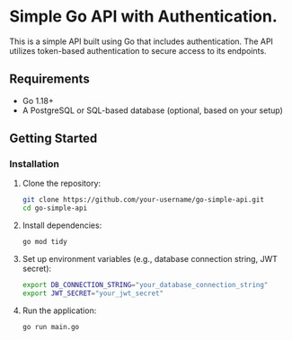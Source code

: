 # Simple Go API with Authentication.

This is a simple API built using Go that includes authentication. The API utilizes token-based authentication to secure access to its endpoints.


## Requirements

- Go 1.18+
- A PostgreSQL or SQL-based database (optional, based on your setup)

## Getting Started

### Installation

1. Clone the repository:

    ```bash
    git clone https://github.com/your-username/go-simple-api.git
    cd go-simple-api
    ```

2. Install dependencies:

    ```bash
    go mod tidy
    ```

3. Set up environment variables (e.g., database connection string, JWT secret):

    ```bash
    export DB_CONNECTION_STRING="your_database_connection_string"
    export JWT_SECRET="your_jwt_secret"
    ```

4. Run the application:

    ```bash
    go run main.go
    ```


